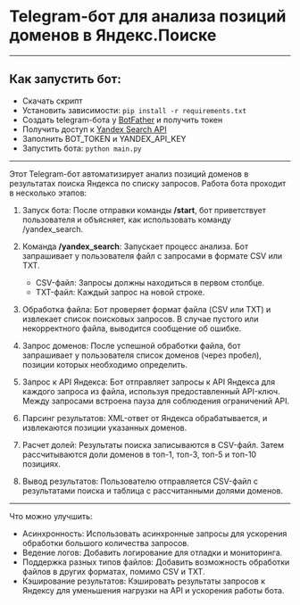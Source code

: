 # Telegram-бот для анализа позиций доменов в Яндекс.Поиске

***

## Как запустить бот:
- Скачать скрипт
- Установить зависимости: `pip install -r requirements.txt`
- Создать telegram-бота у [BotFather](https://t.me/BotFather) и получить токен
- Получить доступ к [Yandex Search API](https://yandex.cloud/ru/services/search-api)
- Заполнить BOT_TOKEN и YANDEX_API_KEY
- Запустить бота: `python main.py`

***

Этот Telegram-бот автоматизирует анализ позиций доменов в результатах поиска Яндекса по списку запросов. Работа бота проходит в несколько этапов:

1. Запуск бота: После отправки команды **/start**, бот приветствует пользователя и объясняет, как использовать команду /yandex_search.

2. Команда **/yandex_search**: Запускает процесс анализа. Бот запрашивает у пользователя файл с запросами в формате CSV или TXT.
   - CSV-файл: Запросы должны находиться в первом столбце.
   - TXT-файл: Каждый запрос на новой строке.

3. Обработка файла: Бот проверяет формат файла (CSV или TXT) и извлекает список поисковых запросов. В случае пустого или некорректного файла, выводится сообщение об ошибке.

4. Запрос доменов: После успешной обработки файла, бот запрашивает у пользователя список доменов (через пробел), позиции которых необходимо определить.

5. Запрос к API Яндекса: Бот отправляет запросы к API Яндекса для каждого запроса из файла, используя предоставленный API-ключ. Между запросами встроена пауза для соблюдения ограничений API.

6. Парсинг результатов: XML-ответ от Яндекса обрабатывается, и извлекаются позиции указанных доменов.

7. Расчет долей: Результаты поиска записываются в CSV-файл. Затем рассчитываются доли доменов в топ-1, топ-3, топ-5 и топ-10 позициях.

8. Вывод результатов: Пользователю отправляется CSV-файл с результатами поиска и таблица с рассчитанными долями доменов.

***

Что можно улучшить:
- Асинхронность: Использовать асинхронные запросы для ускорения обработки большого количества запросов.
- Ведение логов: Добавить логирование для отладки и мониторинга.
- Поддержка разных типов файлов: Добавить возможность обработки файлов в других форматах, помимо CSV и TXT.
- Кэширование результатов: Кэшировать результаты запросов к Яндексу для уменьшения нагрузки на API и ускорения работы бота.